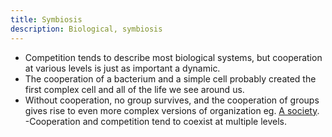 ```yaml
---
title: Symbiosis
description: Biological, symbiosis
---
```



- Competition tends to describe most biological systems, but cooperation at various levels is just as important a dynamic. 
- The cooperation of a bacterium and a simple cell probably created the first complex cell and all of the life we see around us. 
- Without cooperation, no group survives, and the cooperation of groups gives rise to even more complex versions of organization eg. [A society](https://en.wikipedia.org/wiki/Society). 
-Cooperation and competition tend to coexist at multiple levels.